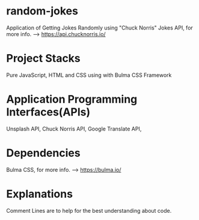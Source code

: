 # random-jokes

Application of Getting Jokes Randomly using "Chuck Norris" Jokes API, for more info. --> https://api.chucknorris.io/

# Project Stacks

Pure JavaScript, HTML and CSS using with Bulma CSS Framework

# Application Programming Interfaces(APIs)

Unsplash API,
Chuck Norris API,
Google Translate API,

# Dependencies

Bulma CSS, for more info. --> https://bulma.io/

# Explanations

Comment Lines are to help for the best understanding about code.
